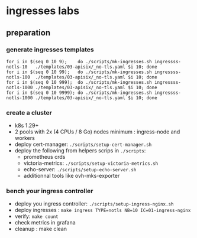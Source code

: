 # ingresses labs

## preparation

### generate ingresses templates

```shell
for i in $(seq 0 10 9);    do ./scripts/mk-ingresses.sh ingressss-notls-10   ./templates/03-apisix/_no-tls.yaml $i 10; done
for i in $(seq 0 10 99);   do ./scripts/mk-ingresses.sh ingressss-notls-100  ./templates/03-apisix/_no-tls.yaml $i 10; done
for i in $(seq 0 10 999);  do ./scripts/mk-ingresses.sh ingressss-notls-1000 ./templates/03-apisix/_no-tls.yaml $i 10; done
for i in $(seq 0 10 9999); do ./scripts/mk-ingresses.sh ingressss-notls-1000 ./templates/03-apisix/_no-tls.yaml $i 10; done
```

### create a cluster

- k8s 1.29+
- 2 pools with 2x (4 CPUs / 8 Go) nodes minimum : ingress-node and workers
- deploy cert-manager: `./scripts/setup-cert-manager.sh`
- deploy the following from helpers scrips in `./scripts`:
  - prometheus crds
  - victoria-metrics: `./scripts/setup-victoria-metrics.sh`
  - echo-server: `./scripts/setup-echo-server.sh`
  - additionnal tools like ovh-mks-exporter

### bench your ingress controller

- deploy you ingress controller: `./scripts/setup-ingress-nginx.sh`
- deploy ingresses : `make ingress TYPE=notls NB=10 IC=01-ingress-nginx`
- verify: `make count`
- check metrics in grafana
- cleanup : make clean
